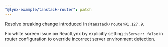 ```yaml
---
"@lynx-example/tanstack-router": patch
---
```


Resolve breaking change introduced in `@tanstack/router@1.127.9`.

Fix white screen issue on ReactLynx by explicitly setting `isServer: false` in router configuration to override incorrect server environment detection.
